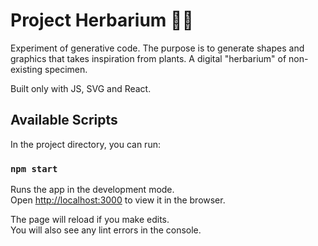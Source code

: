 # Project Herbarium :herb::leaves:

Experiment of generative code.
The purpose is to generate shapes and graphics that takes inspiration from plants.
A digital "herbarium" of non-existing specimen.

Built only with JS, SVG and React. 

## Available Scripts

In the project directory, you can run:

### `npm start`

Runs the app in the development mode.\
Open [http://localhost:3000](http://localhost:3000) to view it in the browser.

The page will reload if you make edits.\
You will also see any lint errors in the console.

